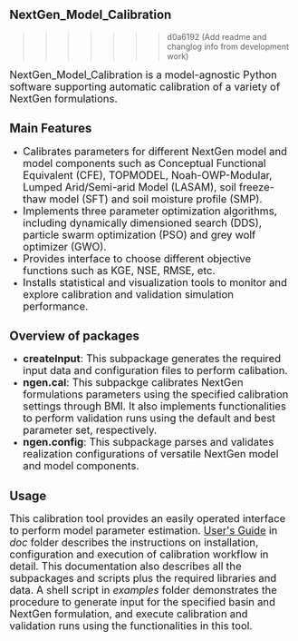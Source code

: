 ## NextGen_Model_Calibration
>>>>>>> d0a6192 (Add readme and changlog info from development work)

<font size="4"> NextGen_Model_Calibration is a model-agnostic Python software supporting automatic calibration of a variety of NextGen formulations. </font>

## Main Features
- <font size="4"> Calibrates parameters for different NextGen model and model components such as Conceptual Functional Equivalent (CFE), TOPMODEL, Noah-OWP-Modular, Lumped Arid/Semi-arid Model (LASAM), soil freeze-thaw model (SFT) and soil moisture profile (SMP). </font>
- <font size="4"> Implements three parameter optimization algorithms, including dynamically dimensioned search (DDS), particle swarm optimization (PSO) and grey wolf optimizer (GWO). </font>
- <font size="4"> Provides interface to choose different objective functions such as KGE, NSE, RMSE, etc. </font>
- <font size="4"> Installs statistical and visualization tools to monitor and explore calibration and validation simulation performance. </font>

## Overview of packages
- <font size="4">__createInput__: This subpackage generates the required input data and configuration files to perform calibation. </font>
- <font size="4">__ngen.cal__: This subpackge calibrates NextGen formulations parameters using the specified calibration settings through BMI. It also implements functionalities to perform validation runs using the default and best parameter set, respectively. </font>
- <font size="4">__ngen.config__: This subpackage parses and validates realization configurations of versatile NextGen model and model components. </font>
        
## Usage
<font size="4"> This calibration tool provides an easily operated interface to perform model parameter estimation. [User's Guide](https://github.com/NOAA-OWP/NextGen_Model_Calibration/tree/master/doc) in _doc_ folder describes 
the instructions on installation, configuration and execution of calibration workflow in detail. This documentation also describes all the subpackages and scripts plus the required libraries and data. A shell script in _examples_ folder demonstrates the procedure to generate input for the specified basin and NextGen formulation, and execute calibration and validation runs using the functionalities in this tool. <font size="4"> 
    
